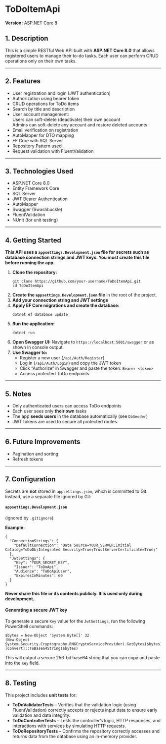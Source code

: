 <h1> ToDoItemApi</h1>

<p><strong>Version:</strong> ASP.NET Core 8</p>

<h2>1. Description</h2>
<p>This is a simple RESTful Web API built with <strong>ASP.NET Core 8.0</strong> that allows registered users to manage their to-do tasks. Each user can perform CRUD operations only on their own tasks.</p>

<hr>

<h2> 2. Features</h2>
<ul>
  <li>User registration and login (JWT authentication)</li>
  <li>Authorization using bearer token</li>
  <li>CRUD operations for ToDo items</li>
  <li>Search by title and description</li>
  <li>User account management:</li>
      Users can soft-delete (deactivate) their own account</br>
      Admins can soft-delete any account and restore deleted accounts</li>
  <li>Email verification on registration</li>
  <li>AutoMapper for DTO mapping</li>
  <li>EF Core with SQL Server</li>
  <li>Repository Pattern used</li>
  <li>Request validation with FluentValidation</li>
</ul>

<hr>

<h2> 3. Technologies Used</h2>
<ul>
  <li>ASP.NET Core 8.0</li>
  <li>Entity Framework Core</li>
  <li>SQL Server</li>
  <li>JWT Bearer Authentication</li>
  <li>AutoMapper</li>
  <li>Swagger (Swashbuckle)</li>
  <li>FluentValidation</li>
  <li>NUnit (for unit testing)</li>
</ul>

<hr>

<h2>4. Getting Started</h2>
<p><strong> This API uses a <code>appsettings.Development.json</code> file for secrets such as database connection strings and JWT keys. You must create this file before running the app.</strong></p>

<ol>
  <li><strong>Clone the repository:</strong>
    <pre><code>git clone https://github.com/your-username/ToDoItemApi.git
cd ToDoItemApi</code></pre>
  </li>
  <li><strong>Create the <code>appsettings.Development.json</code> file</strong> in the root of the project.</li>
  <li><strong>Add your connection string and JWT settings</strong></li>
  <li><strong>Apply EF Core migrations and create the database:</strong>
    <pre><code>dotnet ef database update</code></pre>
  </li>
  <li><strong>Run the application:</strong>
    <pre><code>dotnet run</code></pre>
  </li>
  <li><strong>Open Swagger UI:</strong> Navigate to <code>https://localhost:5001/swagger</code> or as shown in console output.</li>
  <li><strong>Use Swagger to:</strong>
    <ul>
      <li>Register a new user (<code>/api/Auth/Register</code>)</li>
      <li>Log in (<code>/api/Auth/Login</code>) and copy the JWT token</li>
      <li>Click “Authorize” in Swagger and paste the token: <code>Bearer &lt;token&gt;</code></li>
      <li>Access protected ToDo endpoints</li>
    </ul>
  </li>
</ol>

<hr>

<h2> 5. Notes</h2>
<ul>
  <li>Only authenticated users can access ToDo endpoints</li>
  <li>Each user sees only <strong>their own</strong> tasks</li>
  <li>The app <strong>seeds users</strong> in the database automatically (see <code>DbSeeder</code>)</li>
  <li>JWT tokens are used to secure all protected routes</li>
</ul>

<hr>

<h2>6. Future Improvements</h2>
<ul>
  <li>Pagination and sorting</li>
  <li>Refresh tokens</li>
</ul>

<hr>

<h2> 7. Configuration</h2>
<p>Secrets are <strong>not</strong> stored in <code>appsettings.json</code>, which is committed to Git.  
Instead, use a separate file ignored by Git:</p>

<h4> <code>appsettings.Development.json</code></h4>
<p>(ignored by <code>.gitignore</code>)</p>

<p><strong>Example:</strong></p>
<pre><code>{
  "ConnectionStrings": {
    "DefaultConnection": "Data Source=YOUR_SERVER;Initial Catalog=ToDoDb;Integrated Security=True;TrustServerCertificate=True;"
  },
  "JwtSettings": {
    "Key": "YOUR_SECRET_KEY",
    "Issuer": "ToDoApi",
    "Audience": "ToDoApiUser",
    "ExpiresInMinutes": 60
  }
}</code></pre>

<p><strong> Never share this file or its contents publicly. It is used only during development.</strong></p>

<h4> Generating a secure JWT key</h4>
<p>To generate a secure <code>Key</code> value for the <code>JwtSettings</code>, run the following PowerShell commands:</p>

<pre><code>$bytes = New-Object 'System.Byte[]' 32
(New-Object System.Security.Cryptography.RNGCryptoServiceProvider).GetBytes($bytes)
[Convert]::ToBase64String($bytes)</code></pre>

<p>This will output a secure 256-bit base64 string that you can copy and paste into the <code>Key</code> field.</p>

<hr>

<h2>8. Testing</h2>
<p>This project includes <strong>unit tests</strong> for:</p>
<ul>
  <li> <strong>ToDoValidatorTests</strong> – Verifies that the validation logic (using FluentValidation) correctly accepts or rejects input data to ensure early validation and data integrity.</li>
  <li> <strong>ToDoControllerTests</strong> – Tests the controller’s logic, HTTP responses, and interactions with services by simulating HTTP requests.</li>
  <li> <strong>ToDoRepositoryTests</strong> – Confirms the repository correctly accesses and returns data from the database using an in-memory provider.</li>
</ul>
